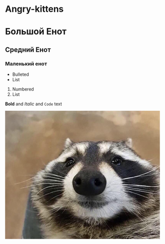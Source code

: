# Angry-kittens
# Большой Енот 
## Средний Енот
### Маленький енот

- Bulleted
- List

1. Numbered
2. List

**Bold** and _Italic_ and `Code` text

![Image](енот.jpg)
